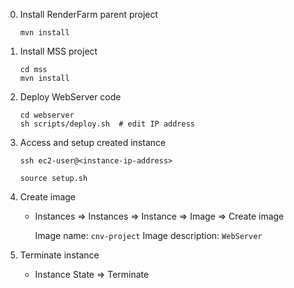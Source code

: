 0. Install RenderFarm parent project

	```
	mvn install
	```

1. Install MSS project

	```
	cd mss
	mvn install
	```

2. Deploy WebServer code

	```
	cd webserver
	sh scripts/deploy.sh  # edit IP address
	```

3. Access and setup created instance

	```
	ssh ec2-user@<instance-ip-address>
	```
	```
	source setup.sh
	```

4. Create image

	* Instances => Instances => Instance => Image => Create image

		Image name: `cnv-project`
		Image description: `WebServer`

5. Terminate instance

	* Instance State => Terminate
